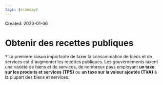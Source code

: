 ```yaml
---
tags: [economy]
---
```

Created: 2023-01-06

# Obtenir des recettes publiques
?
La première raison importante de taxer la consommation de biens et de services est d'augmenter les recettes publiques. Les gouvernements taxent une variété de biens et de services, de nombreux pays employant **un taxe sur les produits et services (TPS)** ou **un taxe sur la valeur ajoutée (TVA)** à la plupart des biens et services.
<!--SR:!2024-01-16,79,190-->

